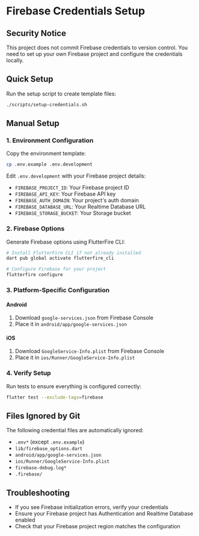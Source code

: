 # Firebase Credentials Setup

## Security Notice
This project does not commit Firebase credentials to version control. You need to set up your own Firebase project and configure the credentials locally.

## Quick Setup
Run the setup script to create template files:
```bash
./scripts/setup-credentials.sh
```

## Manual Setup

### 1. Environment Configuration
Copy the environment template:
```bash
cp .env.example .env.development
```

Edit `.env.development` with your Firebase project details:
- `FIREBASE_PROJECT_ID`: Your Firebase project ID
- `FIREBASE_API_KEY`: Your Firebase API key
- `FIREBASE_AUTH_DOMAIN`: Your project's auth domain
- `FIREBASE_DATABASE_URL`: Your Realtime Database URL
- `FIREBASE_STORAGE_BUCKET`: Your Storage bucket

### 2. Firebase Options
Generate Firebase options using FlutterFire CLI:
```bash
# Install FlutterFire CLI if not already installed
dart pub global activate flutterfire_cli

# Configure Firebase for your project
flutterfire configure
```

### 3. Platform-Specific Configuration

#### Android
1. Download `google-services.json` from Firebase Console
2. Place it in `android/app/google-services.json`

#### iOS
1. Download `GoogleService-Info.plist` from Firebase Console
2. Place it in `ios/Runner/GoogleService-Info.plist`

### 4. Verify Setup
Run tests to ensure everything is configured correctly:
```bash
flutter test --exclude-tags=firebase
```

## Files Ignored by Git
The following credential files are automatically ignored:
- `.env*` (except `.env.example`)
- `lib/firebase_options.dart`
- `android/app/google-services.json`
- `ios/Runner/GoogleService-Info.plist`
- `firebase-debug.log*`
- `.firebase/`

## Troubleshooting
- If you see Firebase initialization errors, verify your credentials
- Ensure your Firebase project has Authentication and Realtime Database enabled
- Check that your Firebase project region matches the configuration

